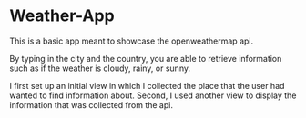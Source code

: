 # Weather-App

This is a basic app meant to showcase the openweathermap api.

By typing in the city and the country, you are able to retrieve information such as if the weather is cloudy, rainy, or sunny.

I first set up an initial view in which I collected the place that the user had wanted to find information about. Second, I used
another view to display the information that was collected from the api.
